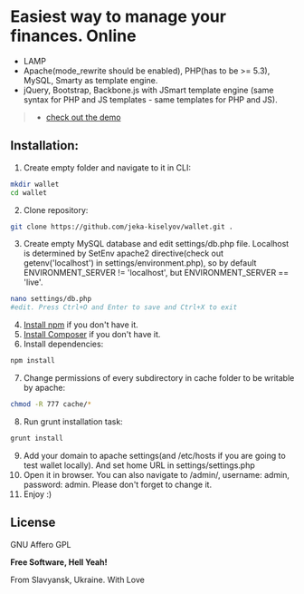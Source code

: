 # Easiest way to manage your finances. Online
* LAMP
* Apache(mode_rewrite should be enabled), PHP(has to be >= 5.3), MySQL, Smarty as template engine. 
* jQuery, Bootstrap, Backbone.js with JSmart template engine (same syntax for PHP and JS templates - same templates for PHP and JS).

> - [check out the demo](http://wallet.jeka911.com/)


Installation:
----

1. Create empty folder and navigate to it in CLI:
```bash
mkdir wallet
cd wallet
```
2. Clone repository:
```bash
git clone https://github.com/jeka-kiselyov/wallet.git .
```
3. Create empty MySQL database and edit settings/db.php file. Localhost is determined by SetEnv apache2 directive(check out getenv('localhost') in settings/environment.php), so by default ENVIRONMENT_SERVER != 'localhost', but ENVIRONMENT_SERVER == 'live'.
```bash
nano settings/db.php
#edit. Press Ctrl+O and Enter to save and Ctrl+X to exit
```
4. [Install npm](https://docs.npmjs.com/getting-started/installing-node) if you don't have it. 
5. [Install Composer](https://getcomposer.org/doc/00-intro.md#installation-linux-unix-osx) if you don't have it.
6. Install dependencies:
```bash
npm install
```
7. Change permissions of every subdirectory in cache folder to be writable by apache:
```bash
chmod -R 777 cache/*
```
8. Run grunt installation task:
```bash
grunt install
```
9. Add your domain to apache settings(and /etc/hosts if you are going to test wallet locally). And set home URL in settings/settings.php
10. Open it in browser. You can also navigate to /admin/, username: admin, password: admin. Please don't forget to change it.
11. Enjoy :)

License
----
GNU Affero GPL

**Free Software, Hell Yeah!**

From Slavyansk, Ukraine. With Love
